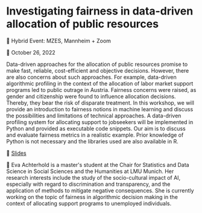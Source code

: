 # Investigating fairness in data-driven allocation of public resources

📍 Hybrid Event: MZES, Mannheim + Zoom

📆 October 26, 2022

Data-driven approaches for the allocation of public resources promise to make fast, reliable, cost-efficient and objective decisions. However, there are also concerns about such approaches. For example, data-driven algorithmic profiling in the context of the allocation of labor market support programs led to public outrage in Austria. Fairness concerns were raised, as gender and citizenship were found to influence allocation decisions. Thereby, they bear the risk of disparate treatment. In this workshop, we will provide an introduction to fairness notions in machine learning and discuss the possibilities and limitations of technical approaches. A data-driven profiling system for allocating support to jobseekers will be implemented in Python and provided as executable code snippets. Our aim is to discuss and evaluate fairness metrics in a realistic example. Prior knowledge of Python is not necessary and the libraries used are also available in R.

📝 [Slides](https://github.com/SocialScienceDataLab/fairness-allocation/blob/main/MZES_SSDL_Fair_Allocation.pdf)

👤 Eva Achterhold is a master's student at the Chair for Statistics and Data Science in Social Sciences and the Humanities at LMU Munich. Her research interests include the study of the socio-cultural impact of AI, especially with regard to discrimination and transparency, and the application of methods to mitigate negative consequences. She is currently working on the topic of fairness in algorithmic decision making in the context of allocating support programs to unemployed individuals.
